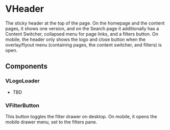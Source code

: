 # VHeader

The sticky header at the top of the page. On the homepage and the content pages, it shows one version, and on the Search page it additionally has a Content Switcher, collapsed menu for page links, and a filters button. On mobile, the header only shows the logo and close button when the overlay/flyout menu (containing pages, the content switcher, and filters) is open.

## Components

### VLogoLoader

- TBD

### VFilterButton

This button toggles the filter drawer on desktop. On mobile, it opens the mobile drawer menu, set to the filters pane.
